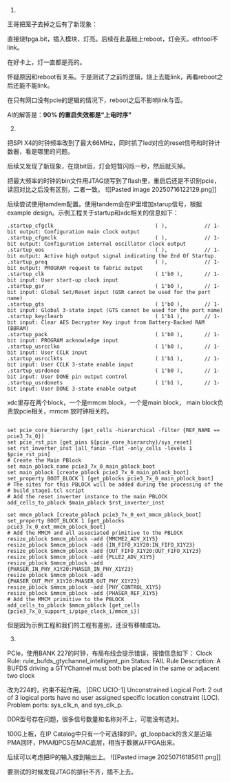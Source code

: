 
1.
王哥把笼子去掉之后有了新现象：

直接烧fpga.bit，插入模块，灯亮。后续在此基础上reboot，灯会灭。ethtool不link。

在好卡上，灯一直都是亮的。

怀疑原因和reboot有关系。于是测试了之前的逻辑，烧上去能link，再看reboot之后还能不能link。

在只有网口没有pcie的逻辑的情况下，reboot之后不影响link与否。

AI的解答是：**90% 的重启失效都是“上电时序”**

2.
把SPI X4的时钟频率改到了最大66MHz，同时抓了led对应的reset信号和时钟计数器，看是哪里的问题。

后续又发现了新现象，在烧bit后，灯会短暂闪烁一秒，然后就灭掉。

把最大频率的时钟的bin文件用JTAG烧写到了flash里，重启后还是不识别pcie，读回对比之后没有区别，二者一致。
![[Pasted image 20250716122129.png]]

后续尝试使用tamdem配置。使用tandem会在IP里增加starup信号，根据example design。示例工程关于startup和xdc相关的信息如下：


   ```
   .startup_cfgclk                                 ( ),            // 1-bit output: Configuration main clock output
   .startup_cfgmclk                                ( ),            // 1-bit output: Configuration internal oscillator clock output
   .startup_eos                                    ( ),            // 1-bit output: Active high output signal indicating the End Of Startup.
   .startup_preq                                   ( ),            // 1-bit output: PROGRAM request to fabric output
   .startup_clk                                    ( 1'b0 ),       // 1-bit input: User start-up clock input
   .startup_gsr                                    ( 1'b0 ),       // 1-bit input: Global Set/Reset input (GSR cannot be used for the port name)
   .startup_gts                                    ( 1'b0 ),       // 1-bit input: Global 3-state input (GTS cannot be used for the port name)
   .startup_keyclearb                              ( 1'b1 ),       // 1-bit input: Clear AES Decrypter Key input from Battery-Backed RAM (BBRAM)
   .startup_pack                                   ( 1'b0 ),       // 1-bit input: PROGRAM acknowledge input
   .startup_usrcclko                               ( 1'b0 ),       // 1-bit input: User CCLK input
   .startup_usrcclkts                              ( 1'b1 ),       // 1-bit input: User CCLK 3-state enable input
   .startup_usrdoneo                               ( 1'b0 ),       // 1-bit input: User DONE pin output control
   .startup_usrdonets                              ( 1'b1 ),       // 1-bit input: User DONE 3-state enable output
```

xdc里存在两个block，一个是mmcm block，一个是main block， main block负责放pcie相关，mmcm 放时钟相关的。

```

set pcie_core_hierarchy [get_cells -hierarchical -filter {REF_NAME == pcie3_7x_0}]
set pcie_rst_pin [get_pins ${pcie_core_hierarchy}/sys_reset]
set rst_inverter_inst [all_fanin -flat -only_cells -levels 1 $pcie_rst_pin]
# Create the Main PBlock
set main_pblock_name pcie3_7x_0_main_pblock_boot
set main_pblock [create_pblock pcie3_7x_0_main_pblock_boot]
set_property BOOT_BLOCK 1 [get_pblocks pcie3_7x_0_main_pblock_boot]
# The sites for this PBLOCK will be added during the processing of the
# build_stage1.tcl script
# Add the reset inverter instance to the main PBLOCK
add_cells_to_pblock $main_pblock $rst_inverter_inst

set mmcm_pblock [create_pblock pcie3_7x_0_ext_mmcm_pblock_boot]
set_property BOOT_BLOCK 1 [get_pblocks pcie3_7x_0_ext_mmcm_pblock_boot]
# Add the MMCM and all associated primitive to the PBLOCK
resize_pblock $mmcm_pblock -add {MMCME2_ADV_X1Y5}
resize_pblock $mmcm_pblock -add {IN_FIFO_X1Y20:IN_FIFO_X1Y23}
resize_pblock $mmcm_pblock -add {OUT_FIFO_X1Y20:OUT_FIFO_X1Y23}
resize_pblock $mmcm_pblock -add {PLLE2_ADV_X1Y5}
resize_pblock $mmcm_pblock -add {PHASER_IN_PHY_X1Y20:PHASER_IN_PHY_X1Y23}
resize_pblock $mmcm_pblock -add {PHASER_OUT_PHY_X1Y20:PHASER_OUT_PHY_X1Y23}
resize_pblock $mmcm_pblock -add {PHY_CONTROL_X1Y5}
resize_pblock $mmcm_pblock -add {PHASER_REF_X1Y5}
# Add the MMCM primitive to the PBLOCK
add_cells_to_pblock $mmcm_pblock [get_cells {pcie3_7x_0_support_i/pipe_clock_i/mmcm_i}]

```

但是因为示例工程和我们的工程有差别，还没有移植成功。

3.
PCIe，使用BANK 227的时钟，布局布线会提示错误，报错信息如下：
Clock Rule: rule_bufds_gtychannel_intelligent_pin Status: FAIL Rule Description: A BUFDS driving a GTYChannel must both be placed in the same or adjacent two clock

改为224的，约束不起作用。
[DRC UCIO-1] Unconstrained Logical Port: 2 out of 3 logical ports have no user assigned specific location constraint (LOC).  Problem ports: sys_clk_n, and sys_clk_p.

DDR型号存在问题，很多信号数量和名称对不上，可能没有选对。

100G上板，在IP Catalog中只有一个可选择的IP。gt_loopback的含义是近端PMA回环，PMA和PCS在MAC底层，相当于数据从FPGA出来。

后续可以考虑把IP的输入接到输出上。
![[Pasted image 20250716185611.png]]

要测试的时候发现JTAG的排针不齐，插不上去。
